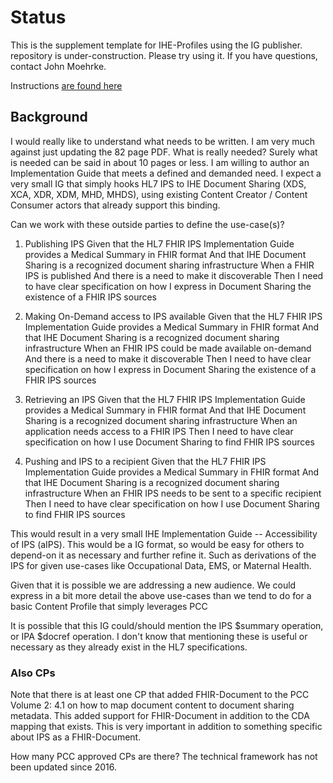 # Status
This is the supplement template for IHE-Profiles using the IG publisher. repository is under-construction. Please try using it. If you have questions, contact John Moehrke. 

Instructions [are found here](https://github.com/IHE/supplement-template/wiki/Getting-Started)

## Background

I would really like to understand what needs to be written. I am very much against just updating the 82 page PDF. What is really needed? Surely what is needed can be said in about 10 pages or less.  I am willing to author an Implementation Guide that meets a defined and demanded need.  I expect a very small IG that simply hooks HL7 IPS to IHE Document Sharing (XDS, XCA, XDR, XDM, MHD, MHDS), using existing Content Creator / Content Consumer actors that already support this binding.

Can we work with these outside parties to define the use-case(s)?

1. Publishing IPS
Given that the HL7 FHIR IPS Implementation Guide provides a Medical Summary in FHIR format
And that IHE Document Sharing is a recognized document sharing infrastructure
When a FHIR IPS is published
And there is a need to make it discoverable
Then I need to have clear specification on how I express in Document Sharing the existence of a FHIR IPS sources

2. Making On-Demand access to IPS available
Given that the HL7 FHIR IPS Implementation Guide provides a Medical Summary in FHIR format
And that IHE Document Sharing is a recognized document sharing infrastructure
When an FHIR IPS could be made available on-demand
And there is a need to make it discoverable
Then I need to have clear specification on how I express in Document Sharing the existence of a FHIR IPS sources

3. Retrieving an IPS
Given that the HL7 FHIR IPS Implementation Guide provides a Medical Summary in FHIR format
And that IHE Document Sharing is a recognized document sharing infrastructure
When an application needs access to a FHIR IPS
Then I need to have clear specification on how I use Document Sharing to find FHIR IPS sources

4. Pushing and IPS to a recipient
Given that the HL7 FHIR IPS Implementation Guide provides a Medical Summary in FHIR format
And that IHE Document Sharing is a recognized document sharing infrastructure
When an FHIR IPS needs to be sent to a specific recipient
Then I need to have clear specification on how I use Document Sharing to find FHIR IPS sources

This would result in a very small IHE Implementation Guide -- Accessibility of IPS (aIPS). This would be a IG format, so would be easy for others to depend-on it as necessary and further refine it. Such as derivations of the IPS for given use-cases like Occupational Data, EMS, or Maternal Health.

Given that it is possible we are addressing a new audience. We could express in a bit more detail the above use-cases than we tend to do for a basic Content Profile that simply leverages PCC

It is possible that this IG could/should mention the IPS $summary operation, or IPA $docref operation. I don't know that mentioning these is useful or necessary as they already exist in the HL7 specifications.

### Also CPs

Note that there is at least one CP that added FHIR-Document to the PCC Volume 2: 4.1 on how to map document content to document sharing metadata. This added support for FHIR-Document in addition to the CDA mapping that exists. This is very important in addition to something specific about IPS as a FHIR-Document. 

How many PCC approved CPs are there? The technical framework has not been updated since 2016.
